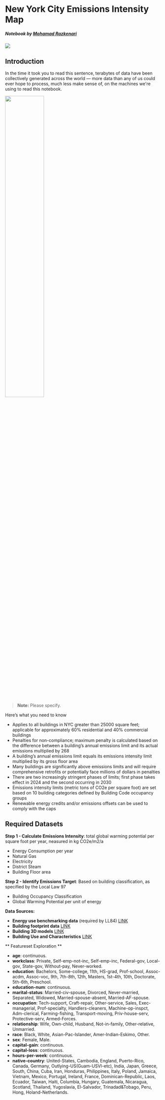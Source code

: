 # New York City Emissions Intensity Map
##### Notebook by [Mohamad Razkenari](https://www.razkenari.com)

<img src="https://www.urbangreencouncil.org/sites/default/files/landing_page_image.jpg"/>

## Introduction
In the time it took you to read this sentence, terabytes of data have been collectively generated across the world — more data than any of us could ever hope to process, much less make sense of, on the machines we're using to read this notebook.

<img src="https://www.circuitmeter.com/wp-content/uploads/2020/02/image-industryArticles_NYC-LL97.jpg" width=50% />


>**Note:** Please specify.

Here’s what you need to know

* Applies to all buildings in NYC greater than 25000 square feet; applicable for approximately 60% residential and 40% commercial buildings
* Penalties for non-compliance; maximum penalty is calculated based on the difference between a building’s annual emissions limit and its actual emissions multiplied by 268
* A building’s annual emissions limit equals its emissions intensity limit multiplied by its gross floor area
* Many buildings are significantly above emissions limits and will require comprehensive retrofits or potentially face millions of dollars in penalties
* There are two increasingly stringent phases of limits; first phase takes effect in 2024 and the second occurring in 2030
* Emissions intensity limits (metric tons of CO2e per square foot) are set based on 10 building categories defined by Building Code occupancy groups
* Renewable energy credits and/or emissions offsets can be used to comply with the caps

## Required Datasets

**Step 1 - Calculate Emissions Intensity**: total global warming potential per square foot per year, neasured in kg CO2e/m2/a
* Energy Consumption per year
 * Natural Gas
 * Electricity
 * District Steam
* Building Floor area 

**Step 2 - Identify Emissions Target**: Based on building classification, as specified by the Local Law 97
* Building Occupancy Classification
* Global Warming Potential per unit of energy

**Data Sources:**
* **Energy use benchmarking data** (required by LL84) [LINK](https://data.cityofnewyork.us/Environment/Local-Law-84-2021-Monthly-Data-for-Calendar-Year-2/in83-58q5) 
* **Building footprint data** [LINK](https://data.cityofnewyork.us/Housing-Development/Building-Footprints/nqwf-w8eh)
* **Building 3D models** [LINK](https://www1.nyc.gov/site/doitt/initiatives/3d-building.page)
* **Building Use and Characteristics** [LINK](https://www1.nyc.gov/site/planning/data-maps/open-data/bytes-archive.page?sorts[year]=0)

** Featureset Exploration **

* **age**: continuous. 
* **workclass**: Private, Self-emp-not-inc, Self-emp-inc, Federal-gov, Local-gov, State-gov, Without-pay, Never-worked. 
* **education**: Bachelors, Some-college, 11th, HS-grad, Prof-school, Assoc-acdm, Assoc-voc, 9th, 7th-8th, 12th, Masters, 1st-4th, 10th, Doctorate, 5th-6th, Preschool. 
* **education-num**: continuous. 
* **marital-status**: Married-civ-spouse, Divorced, Never-married, Separated, Widowed, Married-spouse-absent, Married-AF-spouse. 
* **occupation**: Tech-support, Craft-repair, Other-service, Sales, Exec-managerial, Prof-specialty, Handlers-cleaners, Machine-op-inspct, Adm-clerical, Farming-fishing, Transport-moving, Priv-house-serv, Protective-serv, Armed-Forces. 
* **relationship**: Wife, Own-child, Husband, Not-in-family, Other-relative, Unmarried. 
* **race**: Black, White, Asian-Pac-Islander, Amer-Indian-Eskimo, Other. 
* **sex**: Female, Male. 
* **capital-gain**: continuous. 
* **capital-loss**: continuous. 
* **hours-per-week**: continuous. 
* **native-country**: United-States, Cambodia, England, Puerto-Rico, Canada, Germany, Outlying-US(Guam-USVI-etc), India, Japan, Greece, South, China, Cuba, Iran, Honduras, Philippines, Italy, Poland, Jamaica, Vietnam, Mexico, Portugal, Ireland, France, Dominican-Republic, Laos, Ecuador, Taiwan, Haiti, Columbia, Hungary, Guatemala, Nicaragua, Scotland, Thailand, Yugoslavia, El-Salvador, Trinadad&Tobago, Peru, Hong, Holand-Netherlands.
